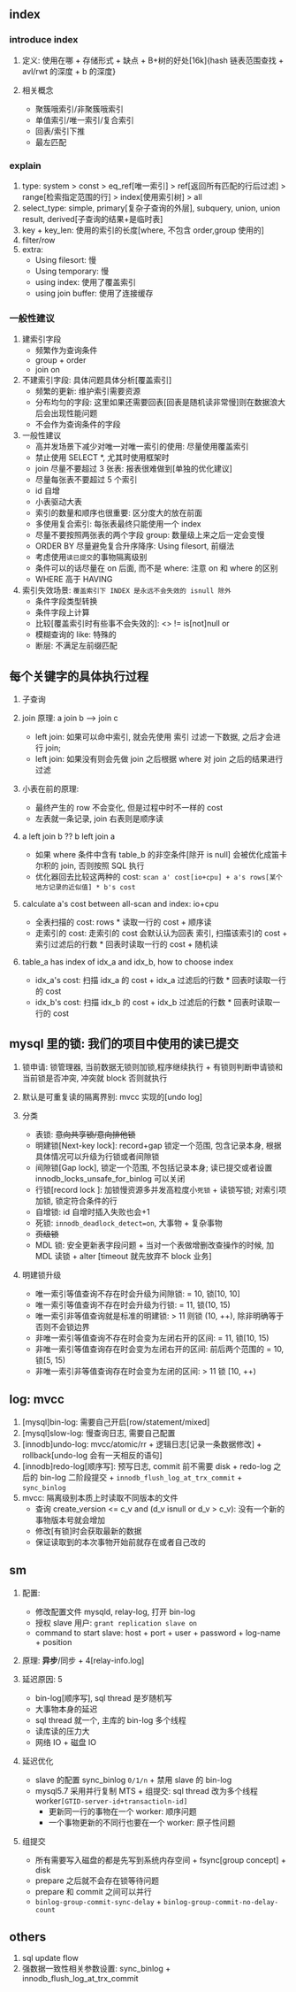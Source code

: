 ## index

### introduce index

1. 定义: 使用在哪 + 存储形式 + 缺点 + B+树的好处[16k]{hash 链表范围查找 + avl/rwt 的深度 + b 的深度}
2. 相关概念

   - 聚簇哦索引/非聚簇哦索引
   - 单值索引/唯一索引/复合索引
   - 回表/索引下推
   - 最左匹配

### explain

1. type: system > const > eq_ref[唯一索引] > ref[返回所有匹配的行后过滤] > range[检索指定范围的行] > index[使用索引树] > all
2. select_type: simple, primary[复杂子查询的外层], subquery, union, union result, derived[子查询的结果+是临时表]
3. key + key_len: 使用的索引的长度[where, 不包含 order,group 使用的]
4. filter/row
5. extra:
   - Using filesort: 慢
   - Using temporary: 慢
   - using index: 使用了覆盖索引
   - using join buffer: 使用了连接缓存

### 一般性建议

1. 建索引字段
   - 频繁作为查询条件
   - group + order
   - join on
2. 不建索引字段: 具体问题具体分析[覆盖索引]
   - 频繁的更新: 维护索引需要资源
   - 分布均匀的字段: 这里如果还需要回表[回表是随机读非常慢]则在数据浪大后会出现性能问题
   - 不会作为查询条件的字段
3. 一般性建议
   - 高并发场景下减少对唯一对唯一索引的使用: 尽量使用覆盖索引
   - 禁止使用 SELECT \*, 尤其时使用框架时
   - join 尽量不要超过 3 张表: 报表很难做到[单独的优化建议]
   - 尽量每张表不要超过 5 个索引
   - id 自增
   - 小表驱动大表
   - 索引的数量和顺序也很重要: 区分度大的放在前面
   - 多使用复合索引: 每张表最终只能使用一个 index
   - 尽量不要按照两张表的两个字段 group: 数量级上来之后一定会变慢
   - ORDER BY 尽量避免复合升序降序: Using filesort, 前缀法
   - 考虑使用`读已提交`的事物隔离级别
   - 条件可以的话尽量在 on 后面, 而不是 where: 注意 on 和 where 的区别
   - WHERE 高于 HAVING
4. 索引失效场景: `覆盖索引下 INDEX 是永远不会失效的 isnull 除外`
   - 条件字段类型转换
   - 条件字段上计算
   - 比较[覆盖索引时有些事不会失效的]: <> != is[not]null or
   - 模糊查询的 like: 特殊的
   - 断层: 不满足左前缀匹配

## 每个关键字的具体执行过程

1. 子查询
2. join 原理: a join b --> join c
   - left join: 如果可以命中索引, 就会先使用 索引 过滤一下数据, 之后才会进行 join;
   - left join: 如果没有则会先做 join 之后根据 where 对 join 之后的结果进行过滤
3. 小表在前的原理:
   - 最终产生的 row 不会变化, 但是过程中时不一样的 cost
   - 左表就一条记录, join 右表则是顺序读
4. a left join b ?? b left join a

   - 如果 where 条件中含有 table_b 的非空条件[除开 is null] 会被优化成笛卡尔积的 join, 否则按照 SQL 执行
   - 优化器回去比较这两种的 cost: `scan a' cost[io+cpu] + a's rows[某个地方记录的近似值] * b's cost`

5. calculate a's cost between all-scan and index: io+cpu

   - 全表扫描的 cost: rows \* 读取一行的 cost + 顺序读
   - 走索引的 cost: 走索引的 cost 会默认认为回表 索引, 扫描该索引的 cost + 索引过滤后的行数 \* 回表时读取一行的 cost + 随机读

6. table_a has index of idx_a and idx_b, how to choose index

   - idx_a's cost: 扫描 idx_a 的 cost + idx_a 过滤后的行数 \* 回表时读取一行的 cost
   - idx_b's cost: 扫描 idx_b 的 cost + idx_b 过滤后的行数 \* 回表时读取一行的 cost

## mysql 里的锁: 我们的项目中使用的读已提交

1. 锁申请: 锁管理器, 当前数据无锁则加锁,程序继续执行 + 有锁则判断申请锁和当前锁是否冲突, 冲突就 block 否则就执行
2. 默认是可重复读的隔离界别: mvcc 实现的[undo log]
3. 分类

   - 表锁: ~~意向共享锁/意向排他锁~~
   - 明建锁[Next-key lock]: record+gap 锁定⼀个范围, 包含记录本身, 根据具体情况可以升级为行锁或者间隙锁
   - 间隙锁[Gap lock], 锁定⼀个范围, 不包括记录本身; 读已提交或者设置 innodb_locks_unsafe_for_binlog 可以关闭
   - 行锁[record lock ]: 加锁慢资源多并发高粒度小`死锁` + 读锁写锁; 对索引项加锁, 锁定符合条件的行
   - 自增锁: id 自增时插入失败也会+1
   - 死锁: `innodb_deadlock_detect=on`, 大事物 + 复杂事物
   - ~~页级锁~~
   - MDL 锁: 安全更新表字段问题 + 当对一个表做增删改查操作的时候, 加 MDL 读锁 + alter [timeout 就先放弃不 block 业务]

4. 明建锁升级
   - 唯一索引等值查询不存在时会升级为间隙锁: = 10, 锁[10, 10]
   - 唯一索引等值查询不存在时会升级为行锁: = 11, 锁(10, 15)
   - 唯一索引非等值查询就是标准的明建锁: > 11 则锁 (10, ++), 除非明确等于否则不会锁边界
   - 非唯一索引等值查询不存在时会变为左闭右开的区间: = 11, 锁[10, 15)
   - 非唯一索引等值查询存在时会变为左闭右开的区间: 前后两个范围的 = 10, 锁[5, 15)
   - 非唯一索引非等值查询存在时会变为左闭的区间: > 11 锁 [10, ++)

## log: mvcc

1. [mysql]bin-log: 需要自己开启[row/statement/mixed]
2. [mysql]slow-log: 慢查询日志, 需要自己配置
3. [innodb]undo-log: mvcc/atomic/rr + 逻辑日志[记录一条数据修改] + rollback[undo-log 会有一天相反的语句]
4. [innodb]redo-log[顺序写]: 预写日志, commit 前不需要 disk + redo-log 之后的 bin-log 二阶段提交 + `innodb_flush_log_at_trx_commit` + `sync_binlog`
5. mvcc: 隔离级别本质上时读取不同版本的文件
   - 查询 create_version <= c_v and (d_v isnull or d_v > c_v): 没有一个新的事物版本号就会增加
   - 修改[有锁]时会获取最新的数据
   - 保证读取到的本次事物开始前就存在或者自己改的

## sm

1. 配置:

   - 修改配置文件 mysqld, relay-log, 打开 bin-log
   - 授权 slave 用户: `grant replication slave on`
   - command to start slave: host + port + user + password + log-name + position

2. 原理: **异步**/同步 + 4[relay-info.log]
3. 延迟原因: 5

   - bin-log[顺序写], sql thread 是岁随机写
   - 大事物本身的延迟
   - sql thread 就一个, 主库的 bin-log 多个线程
   - 读库读的压力大
   - 网络 IO + 磁盘 IO

4. 延迟优化

   - slave 的配置 sync_binlog `0/1/n` + 禁用 slave 的 bin-log
   - mysql5.7 采用并行复制 MTS + 组提交: sql thread 改为多个线程 worker`[GTID-server-id+transactioln-id]`
     - 更新同一行的事物在一个 worker: 顺序问题
     - 一个事物更新的不同行也要在一个 worker: 原子性问题

5. 组提交

   - 所有需要写入磁盘的都是先写到系统内存空间 + fsync[group concept] + disk
   - prepare 之后就不会存在锁等待问题
   - prepare 和 commit 之间可以并行
   - `binlog-group-commit-sync-delay` + `binlog-group-commit-no-delay-count`

## others

1. sql update flow
2. 强数据一致性相关参数设置: sync_binlog + innodb_flush_log_at_trx_commit
